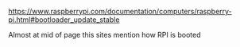 
https://www.raspberrypi.com/documentation/computers/raspberry-pi.html#bootloader_update_stable

Almost at mid of page this sites mention how RPI is booted 

